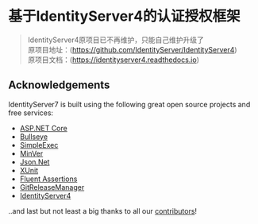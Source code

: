 # 基于IdentityServer4的认证授权框架
>IdentityServer4原项目已不再维护，只能自己维护升级了   
>原项目地址：(https://github.com/IdentityServer/IdentityServer4)  
>原项目文档：(https://identityserver4.readthedocs.io)

## Acknowledgements
IdentityServer7 is built using the following great open source projects and free services:

* [ASP.NET Core](https://github.com/dotnet/aspnetcore)
* [Bullseye](https://github.com/adamralph/bullseye)
* [SimpleExec](https://github.com/adamralph/simple-exec)
* [MinVer](https://github.com/adamralph/minver)
* [Json.Net](http://www.newtonsoft.com/json)
* [XUnit](https://xunit.github.io/)
* [Fluent Assertions](http://www.fluentassertions.com/)
* [GitReleaseManager](https://github.com/GitTools/GitReleaseManager)
* [IdentityServer4](https://github.com/IdentityServer/IdentityServer4)

..and last but not least a big thanks to all our [contributors](https://github.com/IdentityServer/IdentityServer4/graphs/contributors)!
